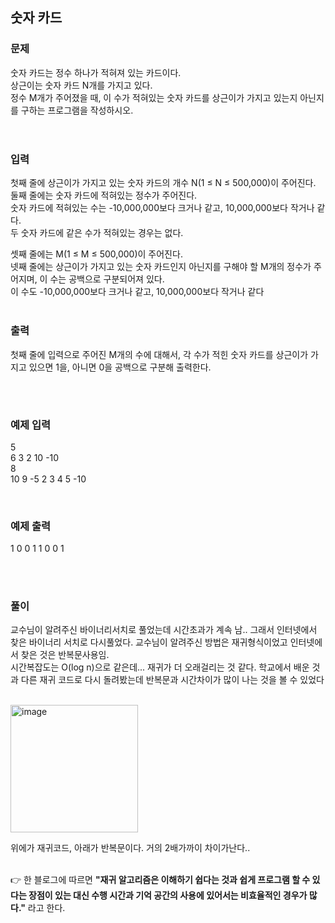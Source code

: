## 숫자 카드 

### 문제  
숫자 카드는 정수 하나가 적혀져 있는 카드이다.  
 상근이는 숫자 카드 N개를 가지고 있다.  
  정수 M개가 주어졌을 때, 이 수가 적혀있는 숫자 카드를 상근이가 가지고 있는지 아닌지를 구하는 프로그램을 작성하시오.  
<br>
#

### 입력  
첫째 줄에 상근이가 가지고 있는 숫자 카드의 개수 N(1 ≤ N ≤ 500,000)이 주어진다.  
 둘째 줄에는 숫자 카드에 적혀있는 정수가 주어진다.  
  숫자 카드에 적혀있는 수는 -10,000,000보다 크거나 같고, 10,000,000보다 작거나 같다.  
   두 숫자 카드에 같은 수가 적혀있는 경우는 없다.
<br>

셋째 줄에는 M(1 ≤ M ≤ 500,000)이 주어진다.  
 넷째 줄에는 상근이가 가지고 있는 숫자 카드인지 아닌지를 구해야 할 M개의 정수가 주어지며, 이 수는 공백으로 구분되어져 있다.  
  이 수도 -10,000,000보다 크거나 같고, 10,000,000보다 작거나 같다
<br>
<br>

### 출력
첫째 줄에 입력으로 주어진 M개의 수에 대해서, 각 수가 적힌 숫자 카드를 상근이가 가지고 있으면 1을, 아니면 0을 공백으로 구분해 출력한다.  

<br>

#

### 예제 입력  
5  
6 3 2 10 -10  
8  
10 9 -5 2 3 4 5 -10  

<br>

### 예제 출력
1 0 0 1 1 0 0 1  

<br>

#
### 풀이

교수님이 알려주신 바이너리서치로 풀었는데 시간초과가 계속 남.. 그래서 인터넷에서 찾은 바이너리 서치로 다시풀었다. 교수님이 알려주신 방법은 재귀형식이었고 인터넷에서 찾은 것은 반복문사용임.  
시간복잡도는 O(log n)으로 같은데... 재귀가 더 오래걸리는 것 같다. 학교에서 배운 것과 다른 재귀 코드로 다시 돌려봤는데 반복문과 시간차이가 많이 나는 것을 볼 수 있었다  
<br>

<img width="204" alt="image" src="https://user-images.githubusercontent.com/42825223/103432591-e0dc4e00-4c24-11eb-81bc-1f2c56e20cf8.png">

위에가 재귀코드, 아래가 반복문이다. 거의 2배가까이 차이가난다..   
<br>

👉 한 블로그에 따르면 
**"재귀 알고리즘은 이해하기 쉽다는 것과 쉽게 프로그램 할 수 있다는 장점이 있는 대신 수행 시간과 기억 공간의 사용에 있어서는 비효율적인 경우가 많다."** 라고 한다.